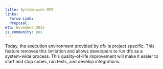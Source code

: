 ```yaml
---
title: System-wide DFX
links:
  Forum Link:
  Proposal:
eta: November 2025
is_community: yes
---
```

Today, the execution environment provided by dfx is project specific. This feature removes this limitation and allows developers to run dfx as a system-wide process. This quality-of-life improvement will make it easier to start and stop cubes, run tests, and develop integrations.
